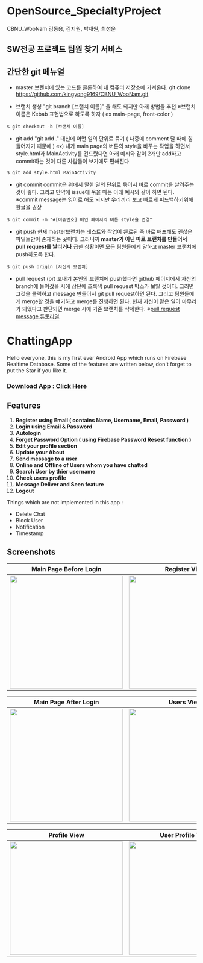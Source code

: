 # OpenSource_SpecialtyProject

CBNU_WooNam 김동용, 김지원, 박재원, 최성운

## SW전공 프로젝트 팀원 찾기 서비스

## 간단한 git 메뉴얼

- master 브랜치에 있는 코드를 클론하여 내 컴퓨터 저장소에 가져온다.
  git clone https://github.com/kingyong9169/CBNU_WooNam.git

* 브랜치 생성
  "git branch [브랜치 이름]" 을 해도 되지만 아래 방법을 추천
  ※브랜치 이름은 Kebab 표현법으로 하도록 하자 ( ex main-page, front-color )

```Linux
$ git checkout -b [브랜치 이름]
```

- git add
  "git add ." 대신에 어떤 일의 단위로 묶기 ( 나중에 comment 달 때에 힘들어지기 때문에 )
  ex) 내가 main page의 버튼의 style을 바꾸는 작업을 하면서 style.html과 MainActivity를 건드렸다면
  아래 예시와 같이 2개만 add하고 commit하는 것이 다른 사람들이 보기에도 편해진다

```Linux
$ git add style.html MainActivity
```

- git commit
  commit은 위에서 말한 일의 단위로 묶어서 바로 commit을 날려주는 것이 좋다. 그리고 만약에 issue에 묶을 때는 아래 예시와 같이 하면 된다.
  ※commit message는 영어로 해도 되지만 우리끼리 보고 빠르게 피드백하기위해 한글을 권장

```Linux
$ git commit -m "#[이슈번호] 메인 페이지의 버튼 style을 변경"
```

- git push
  현재 master브랜치는 테스트와 작업이 완료된 즉 바로 배포해도 괜찮은 파일들만이 존재하는 곳이다. 그러니까 **master가 아닌 따로 브랜치를 만들어서 pull request를 날리거나** 급한 상황이면 모든 팀원들에게 말하고 master 브랜치에 push하도록 한다.

```Linux
$ git push origin [자신의 브랜치]
```

- pull request (pr) 보내기
  본인의 브랜치에 push했다면 github 페이지에서 자신의 branch에 들어갔을 시에 상단에 초록색 pull request 박스가 보일 것이다. 그러면 그것을 클릭하고 message 만들어서 git pull request하면 된다. 그리고 팀원들에게 merge할 것을 얘기하고 merge를 진행하면 된다. 현재 자신이 맡은 일이 마무리가 되었다고 판단되면 merge 시에 기존 브랜치를 삭제한다.
  ※[pull request message 튜토리얼](https://www.pullrequest.com/blog/writing-a-great-pull-request-description/)

# ChattingApp

Hello everyone, this is my first ever Android App which runs on Firebase Realtime Database.
Some of the features are written below, don't forget to put the Star if you like it.

### Download App : <a href="/">Click Here</a>

## Features

1. **Register using Email ( contains Name, Username, Email, Password )**
2. **Login using Email & Password**
3. **Autologin**
4. **Forget Password Option ( using Firebase Password Resest function )**
5. **Edit your profile section**
6. **Update your About**
7. **Send message to a user**
8. **Online and Offline of Users whom you have chatted**
9. **Search User by thier username**
10. **Check users profile**
11. **Message Deliver and Seen feature**
12. **Logout**

Things which are not implemented in this app :

- Delete Chat
- Block User
- Notification
- Timestamp

## Screenshots

| Main Page Before Login                                                                                    | Register View                                                                                                 | Forget Password View                                                                                               |
| --------------------------------------------------------------------------------------------------------- | ------------------------------------------------------------------------------------------------------------- | ------------------------------------------------------------------------------------------------------------------ |
| <img src = "https://github.com/mr0kaushik/ChattingApp/blob/master/Screenshots/MainView.jpg" width="300" > | <img src = "https://github.com/mr0kaushik/ChattingApp/blob/master/Screenshots/RegisterView.jpg" width="300" > | <img src = "https://github.com/mr0kaushik/ChattingApp/blob/master/Screenshots/ForgetPasswordView.jpg" width="300"> |

| Main Page After Login                                                                                                 | Users View                                                                                                            | Message View                                                                                                |
| --------------------------------------------------------------------------------------------------------------------- | --------------------------------------------------------------------------------------------------------------------- | ----------------------------------------------------------------------------------------------------------- |
| <img src = "https://github.com/mr0kaushik/ChattingApp/blob/master/Screenshots/MainChatActivityChat.jpg" width="300" > | <img src = "https://github.com/mr0kaushik/ChattingApp/blob/master/Screenshots/MainChatActivityUser.jpg" width="300" > | <img src = "https://github.com/mr0kaushik/ChattingApp/blob/master/Screenshots/MessageArea.jpg" width="300"> |

| Profile View                                                                                                     | User Profile View                                                                                                |
| ---------------------------------------------------------------------------------------------------------------- | ---------------------------------------------------------------------------------------------------------------- |
| <img src = "https://github.com/mr0kaushik/ChattingApp/blob/master/Screenshots/ProfileSection.jpg" width="300"  > | <img src = "https://github.com/mr0kaushik/ChattingApp/blob/master/Screenshots/UserProfileView.jpg" width="300" > |
